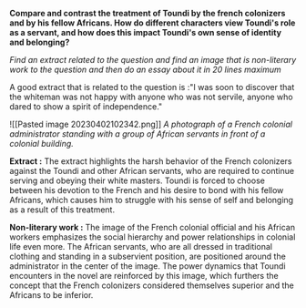 
**Compare and contrast the treatment of Toundi by the french colonizers and by his fellow Africans. How do different characters view Toundi's role as a servant, and how does this impact Toundi's own sense of identity and belonging?** 

*Find an extract related to the question and find an image that is non-literary work to the question and then do an essay about it in 20 lines maximum*

A good extract that is related to the question is :"I was soon to discover that the whiteman was not happy with anyone who was not servile, anyone who dared to show a spirit of independence."

![[Pasted image 20230402102342.png]]
*A photograph of a French colonial administrator standing with a group of African servants in front of a colonial building.*

**Extract :**
The extract highlights the harsh behavior of the French colonizers  against the Toundi and other African servants, who are required to continue serving and obeying their white masters. Toundi is forced to choose between his devotion to the French and his desire to bond with his fellow Africans, which causes him to struggle with his sense of self and belonging as a result of this treatment. 

**Non-literary work :**
The image of the French colonial official and his African workers emphasizes the social hierarchy and power relationships in colonial life even more. The African servants, who are all dressed in traditional clothing and standing in a subservient position, are positioned around the administrator in the center of the image. The power dynamics that Toundi encounters in the novel are reinforced by this image, which furthers the concept that the French colonizers considered themselves superior and the Africans to be inferior.


